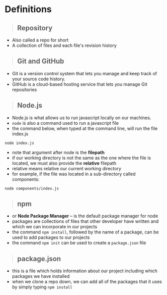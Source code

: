 # Definitions

> ## Repository

- Also called a repo for short
 - A collection of files and each file's revision history

> ## Git and GitHub

- Git is a version control system that lets you manage and keep track of your source code history.
- GitHub is a cloud-based hosting service that lets you manage Git repositories

> ## Node.js

- Node.js is what allows us to run javascript locally on our machines.
- `node` is also a command used to run a javascript file
- the command below, when typed at the command line, will run the file index.js 

```
node index.js
```

- note that argument after node is the **filepath**
- if our working directory is not the same as the one where the file is located, we must also provide the **relative** filepath
- relative means relative our current working directory
- for example, if the file was located in a sub-directory called components:

```
node components/index.js
```

> ## npm

- or **Node Package Manager** – is the default package manager for node
- packages are collections of files that other developer have written and which we can incorporate in our projects
- the command `npm install`, followed by the name of a package, can be used to add packages to our projects
- the command `npm init` can be used to create a `package.json` file

> ## package.json
- this is a file which holds information about our project including which packages we have installed
- when we clone a repo down, we can add all of the packages that it uses by simply typing `npm install`
